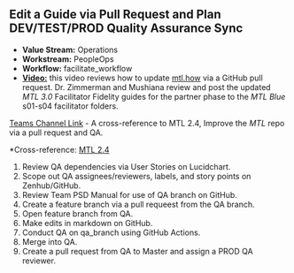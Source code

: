 ## Edit a Guide via Pull Request and Plan DEV/TEST/PROD Quality Assurance Sync

- **Value Stream:** Operations
- **Workstream:** PeopleOps
- **Workflow:** facilitate_workflow
- [**Video:**](https://dvagov.sharepoint.com/sites/mtl_facilitators/Shared%20Documents/General/Recordings/improve_mtl.how_pull_request_qa-20220520_100755-Meeting%20Recording.mp4?web=1&xsdata=MDV8MDF8fDIzOTEyZjk5NGFjODRkYzViZGIzMDhkYTNhOTA4YTRlfGU5NWYxYjIzYWJhZjQ1ZWU4MjFkYjdhYjI1MWFiM2JmfDB8MHw2Mzc4ODY2ODk2OTY0NjQzMDd8R29vZHxWR1ZoYlhOVFpXTjFjbWwwZVZObGNuWnBZMlY4ZXlKV0lqb2lNQzR3TGpBd01EQWlMQ0pRSWpvaVYybHVNeklpTENKQlRpSTZJazkwYUdWeUlpd2lWMVFpT2pFeGZRPT18MXxNVGs2UjJablMyWk5OWEYxU2pSaVNXMU5abVF3VlZSNFpWODNlV0pUTUhNMmMyNTNNRWhmYjJKbGRYUlFWVEZBZEdoeVpXRmtMblJoWTNZeXx8&sdata=eVFnOHdRSHdZYUhhcmkrY01yMURpTlBIbzBwb2JUNUNHYzdwRHRST1RPND0%3D&ovuser=e95f1b23-abaf-45ee-821d-b7ab251ab3bf%2CJames.Rollins1%40va.gov) this video reviews how to update [mtl.how](https://mtl.how/) via a GitHub pull request. Dr. Zimmerman and Mushiana review and post the updated _MTL 3.0_ Facilitator Fidelity guides for the partner phase to the _MTL Blue_ s01-s04 facilitator folders.

[Teams Channel Link](https://teams.microsoft.com/l/message/19:GfgKfM5quJ4bImMfd0UTxe_7ybS0s6snw0H_obeutPU1@thread.tacv2/1653060621160?tenantId=e95f1b23-abaf-45ee-821d-b7ab251ab3bf&groupId=0c7e85d9-b526-4276-8b29-c7f15c9b2613&parentMessageId=1653060621160&teamName=mtl_facilitate&channelName=General&createdTime=1653060621160) - A cross-reference to MTL 2.4, Improve the _MTL_ repo via a pull request and QA.

*Cross-reference: [MTL 2.4](https://lzim.github.io/mtl/2-introduction---modeling-to-learn-manual.html#improve-the-modeling-to-learn-repo-via-a-pull-request-and-quality-assurance)

1. Review QA dependencies via User Stories on Lucidchart.
2. Scope out QA assignees/reviewers, labels, and story points on Zenhub/GitHub.
3. Review Team PSD Manual for use of QA branch on GitHub.
4. Create a feature branch via a pull requeest from the QA branch.
5. Open feature branch from QA.
6. Make edits in markdown on GitHub.
7. Conduct QA on qa_branch using GitHub Actions.
8. Merge into QA.
9. Create a pull request from QA to Master and assign a PROD QA reviewer.
